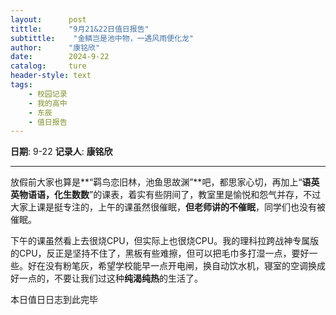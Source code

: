 ```yaml
---
layout:      post
tittle:      "9月21&22日值日报告"
subtittle:    "金鳞岂是池中物，一遇风雨便化龙"
author:      "康铭欣"
date:        2024-9-22
catalog:     ture
header-style: text
tags: 
    - 校园记录
    - 我的高中
    - 东辰
    - 值日报告
---
```


**日期**: 9-22
**记录人**: **康铭欣**

---

放假前大家也算是**“羁鸟恋旧林，池鱼思故渊”**吧，都思家心切，再加上“**语英英物语语，化生数数**”的课表，着实有些阴间了，教室里是愉悦和怨气并存，不过大家上课是挺专注的，上午的课虽然很催眠，**但老师讲的不催眠**，同学们也没有被催眠。

下午的课虽然看上去很烧CPU，但实际上也很烧CPU。我的理科拉跨战神专属版的CPU，反正是坚持不住了，黑板有些难擦，但可以把毛巾多打湿一点，要好一些。好在没有粉笔灰，希望学校能早一点开电闸，换自动饮水机，寝室的空调换成好一点的，不要让我们过这种**纯渴纯热**的生活了。

本日值日日志到此完毕
